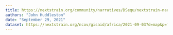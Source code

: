 ```yaml
---
title: https://nextstrain.org/community/narratives/DSequ/nextstrain-narratives-demo@main/SARS-CoV-2-in-Africa
authors: "John Huddleston"
date: "September 29, 2021"
dataset: https://nextstrain.org/ncov/gisaid/africa/2021-09-03?d=map&p=full
---
```


